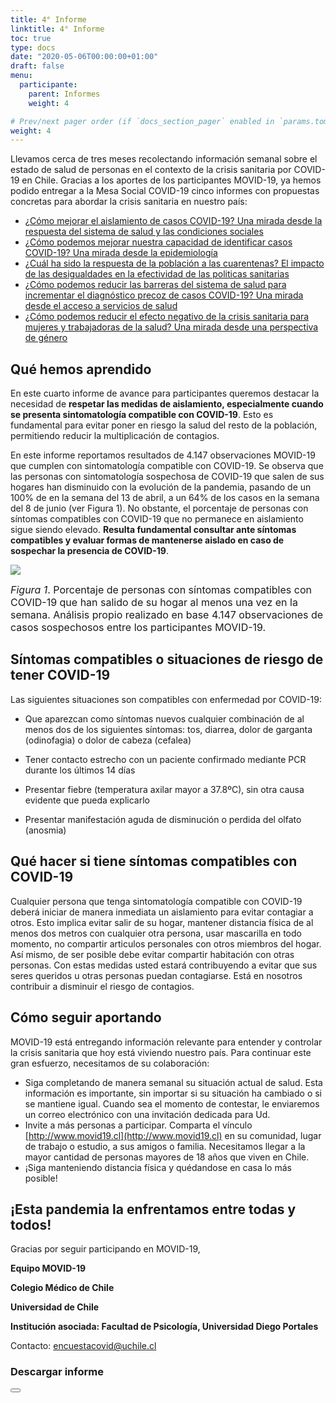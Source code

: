 ```yaml
---
title: 4° Informe
linktitle: 4° Informe
toc: true
type: docs
date: "2020-05-06T00:00:00+01:00"
draft: false
menu:
  participante:
    parent: Informes
    weight: 4

# Prev/next pager order (if `docs_section_pager` enabled in `params.toml`)
weight: 4
---
```



Llevamos cerca de tres meses recolectando información semanal sobre el estado de salud de personas en el contexto de la crisis sanitaria por COVID-19 en Chile. Gracias a los aportes de los participantes MOVID-19, ya hemos podido entregar a la Mesa Social COVID-19 cinco informes con propuestas concretas para abordar la crisis sanitaria en nuestro país:

+ [¿Cómo mejorar el aislamiento de casos COVID-19? Una mirada desde la respuesta del sistema de salud y las condiciones sociales](https://www.movid19.cl/informes/mesasocial1.html)
+ [¿Cómo podemos mejorar nuestra capacidad de identificar casos COVID-19? Una mirada desde la epidemiología](https://www.movid19.cl/informes/mesasocial2.html)
+ [¿Cuál ha sido la respuesta de la población a las cuarentenas? El impacto de las desigualdades en la efectividad de las politicas sanitarias](https://www.movid19.cl/informes/mesasocial3.html)
+ [¿Cómo podemos reducir las barreras del sistema de salud para incrementar el diagnóstico precoz de casos COVID-19? Una mirada desde el acceso a servicios de salud](https://www.movid19.cl/informes/mesasocial4.html)
+ [¿Cómo podemos reducir el efecto negativo de la crisis sanitaria para mujeres y trabajadoras de la salud? Una mirada desde una perspectiva de género](https://www.movid19.cl/informes/mesasocial5.html)


## Qué hemos aprendido
En este cuarto informe de avance para participantes queremos destacar la necesidad de **respetar las medidas de aislamiento, especialmente cuando se presenta sintomatología compatible con COVID-19**. Esto es fundamental para evitar poner en riesgo la salud del resto de la población, permitiendo reducir la multiplicación de contagios.

En este informe reportamos resultados de 4.147 observaciones MOVID-19 que cumplen con sintomatología compatible con COVID-19. Se observa que las personas con sintomatología sospechosa de COVID-19 que salen de sus hogares han disminuido con la evolución de la pandemia, pasando de un 100% de en la semana del 13 de abril, a un 64% de los casos en la semana del 8 de junio (ver Figura 1). No obstante, el porcentaje de personas con síntomas compatibles con COVID-19 que no permanece en aislamiento sigue siendo elevado. **Resulta fundamental consultar ante síntomas compatibles y evaluar formas de mantenerse aislado en caso de sospechar la presencia de COVID-19**.

![](/img/participantes/informe4_1.png)

<font size="3">*Figura 1*. Porcentaje de personas con síntomas compatibles con COVID-19 que han salido de su hogar al menos una vez en la semana. Análisis propio realizado en base 4.147 observaciones de casos sospechosos entre los participantes MOVID-19.</font>

## Síntomas compatibles o situaciones de riesgo de tener COVID-19

Las siguientes situaciones son compatibles con enfermedad por COVID-19:

- Que aparezcan como síntomas nuevos cualquier combinación de al menos dos de los siguientes síntomas: tos, diarrea, dolor de garganta (odinofagia) o dolor de cabeza (cefalea)

- Tener contacto estrecho con un paciente confirmado mediante PCR durante los últimos 14 días

- Presentar fiebre (temperatura axilar mayor a 37.8ºC), sin otra causa evidente que pueda explicarlo

- Presentar manifestación aguda de disminución o perdida del olfato (anosmia)


## Qué hacer si tiene síntomas compatibles con COVID-19
Cualquier persona que tenga sintomatología compatible con COVID-19 deberá iniciar de manera inmediata un aislamiento para evitar contagiar a otros. Esto implica evitar salir de su hogar, mantener distancia física de al menos dos metros con cualquier otra persona, usar mascarilla en todo momento, no compartir articulos personales con otros miembros del hogar. Así mismo, de ser posible debe evitar compartir habitación con otras personas. Con estas medidas usted estará contribuyendo a evitar que sus seres queridos u otras personas puedan contagiarse. Está en nosotros contribuir a disminuir el riesgo de contagios.



## Cómo seguir aportando
MOVID-19 está entregando información relevante para entender y controlar la crisis sanitaria que hoy está viviendo nuestro país. Para continuar este gran esfuerzo, necesitamos de su colaboración:

+ Siga completando de manera semanal su situación actual de salud. Esta información es importante, sin importar si su situación ha cambiado o si se mantiene igual. Cuando sea el momento de contestar, le enviaremos un correo electrónico con una invitación dedicada para Ud.
+ Invite a más personas a participar. Comparta el vínculo [http://www.movid19.cl](http://www.movid19.cl) en su comunidad, lugar de trabajo o estudio, a sus amigos o familia. Necesitamos llegar a la mayor cantidad de personas mayores de 18 años que viven en Chile.
+ ¡Siga manteniendo distancia física y quédandose en casa lo más posible!


## ¡Esta pandemia la enfrentamos entre todas y todos!


Gracias por seguir participando en MOVID-19,

**Equipo MOVID-19**

**Colegio Médico de Chile**

**Universidad de Chile**

**Institución asociada: Facultad de Psicología, Universidad Diego Portales**

Contacto: [encuestacovid@uchile.cl](mailto:encuestacovid@uchile.cl)

### Descargar informe

<form action="/img/participantes/informe04.html">
<button class="btn-floating btn-lg btn-danger"><i class="fas fa-file-pdf"></i></button></form>

